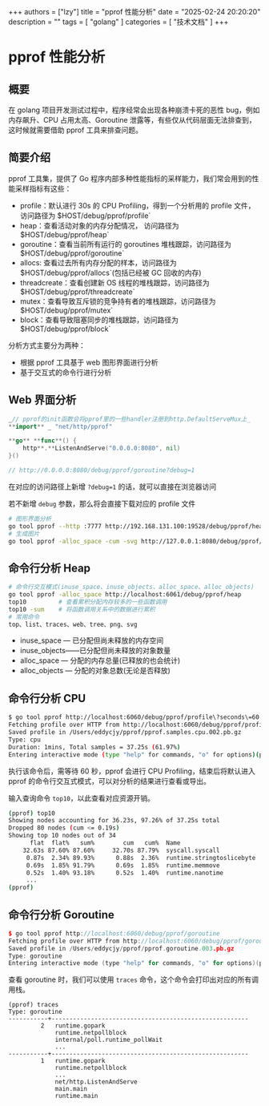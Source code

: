 +++
authors = ["lzy"]
title = "pprof 性能分析"
date = "2025-02-24 20:20:20"
description = ""
tags = [
    "golang"
]
categories = [
    "技术文档"
]
+++

# pprof 性能分析

## 概要

在 golang 项目开发测试过程中，程序经常会出现各种崩溃卡死的恶性 bug，例如内存飙升、CPU 占用太高、Goroutine 泄露等，有些仅从代码层面无法排查到，这时候就需要借助 pprof 工具来排查问题。

## 简要介绍

pprof 工具集，提供了 Go 程序内部多种性能指标的采样能力，我们常会用到的性能采样指标有这些：

- profile：默认进行 30s 的 CPU Profiling，得到一个分析用的 profile 文件，访问路径为 $HOST/debug/pprof/profile`
- heap：查看活动对象的内存分配情况， 访问路径为 $HOST/debug/pprof/heap`
- goroutine：查看当前所有运行的 goroutines 堆栈跟踪，访问路径为 $HOST/debug/pprof/goroutine`
- allocs: 查看过去所有内存分配的样本，访问路径为 $HOST/debug/pprof/allocs`(包括已经被 GC 回收的内存)
- threadcreate：查看创建新 OS 线程的堆栈跟踪，访问路径为 $HOST/debug/pprof/threadcreate`
- mutex：查看导致互斥锁的竞争持有者的堆栈跟踪，访问路径为 $HOST/debug/pprof/mutex`
- block：查看导致阻塞同步的堆栈跟踪，访问路径为 $HOST/debug/pprof/block`

分析方式主要分为两种：

- 根据 pprof 工具基于 web 图形界面进行分析
- 基于交互式的命令行进行分析

## Web 界面分析

```go
_// pprof的init函数会将pprof里的一些handler注册到http.DefaultServeMux上_
**import** _ "net/http/pprof"

**go** **func**() {
    http**.**ListenAndServe("0.0.0.0:8080", nil)
}()

// http://0.0.0.0:8080/debug/pprof/goroutine?debug=1
```

在对应的访问路径上新增 `?debug=1` 的话，就可以直接在浏览器访问

若不新增 `debug` 参数，那么将会直接下载对应的 profile 文件

```bash
# 图形界面分析
go tool pprof --http :7777 http://192.168.131.100:19528/debug/pprof/heap
# 生成图片
go tool pprof -alloc_space -cum -svg http://127.0.0.1:8080/debug/pprof/heap > heap.svg
```

## 命令行分析 Heap

```bash
# 命令行交互模式(inuse_space、inuse_objects、alloc_space、alloc_objects)
go tool pprof -alloc_space http://localhost:6061/debug/pprof/heap
top10         # 查看累积分配内存较多的一些函数调用
top10 -sum    # 将函数调用关系中的数据进行累积
# 常用命令
top、list、traces、web、tree、png、svg
```

- inuse_space — 已分配但尚未释放的内存空间
- inuse_objects——已分配但尚未释放的对象数量
- alloc_space — 分配的内存总量(已释放的也会统计)
- alloc_objects — 分配的对象总数(无论是否释放)

## 命令行分析 CPU

```bash
$ go tool pprof http://localhost:6060/debug/pprof/profile\?seconds\=60
Fetching profile over HTTP from http://localhost:6060/debug/pprof/profile?seconds=60
Saved profile in /Users/eddycjy/pprof/pprof.samples.cpu.002.pb.gz
Type: cpu
Duration: 1mins, Total samples = 37.25s (61.97%)
Entering interactive mode (type "help" for commands, "o" for options)(pprof)
```

执行该命令后，需等待 60 秒，pprof 会进行 CPU Profiling，结束后将默认进入 pprof 的命令行交互式模式，可以对分析的结果进行查看或导出。

输入查询命令 `top10`，以此查看对应资源开销。

```bash
(pprof) top10
Showing nodes accounting for 36.23s, 97.26% of 37.25s total
Dropped 80 nodes (cum <= 0.19s)
Showing top 10 nodes out of 34
      flat  flat%   sum%        cum   cum%  Name
    32.63s 87.60% 87.60%     32.70s 87.79%  syscall.syscall
     0.87s  2.34% 89.93%      0.88s  2.36%  runtime.stringtoslicebyte
     0.69s  1.85% 91.79%      0.69s  1.85%  runtime.memmove
     0.52s  1.40% 93.18%      0.52s  1.40%  runtime.nanotime
     ...
(pprof)
```

## 命令行分析 Goroutine

```cpp
$ go tool pprof http://localhost:6060/debug/pprof/goroutine
Fetching profile over HTTP from http://localhost:6060/debug/pprof/goroutine
Saved profile in /Users/eddycjy/pprof/pprof.goroutine.003.pb.gz
Type: goroutine
Entering interactive mode (type "help" for commands, "o" for options)(pprof)
```

查看 goroutine 时，我们可以使用 `traces` 命令，这个命令会打印出对应的所有调用栈。

```shell
(pprof) traces
Type: goroutine
-----------+-------------------------------------------------------
         2   runtime.gopark
             runtime.netpollblock
             internal/poll.runtime_pollWait
             ...
-----------+-------------------------------------------------------
         1   runtime.gopark
             runtime.netpollblock
             ...
             net/http.ListenAndServe
             main.main
             runtime.main
```
